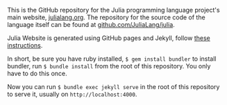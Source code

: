 This is the GitHub repository for the Julia programming language project's main website, [julialang.org](http://julialang.org/). The repository for the source code of the language itself can be found at [github.com/JuliaLang/julia](https://github.com/JuliaLang/julia).

Julia Website is generated using GitHub pages and Jekyll, follow [these instructions](https://help.github.com/articles/using-jekyll-with-pages).

In short, be sure you have ruby installed, `$ gem install bundler` to install bundler, run `$ bundle install` from the root of this repository.
You only have to do this once.

Now you can run `$ bundle exec jekyll serve` in the root of this repository to serve it, usually on `http://localhost:4000`.
